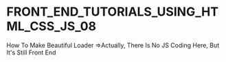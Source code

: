 # FRONT_END_TUTORIALS_USING_HTML_CSS_JS_08
How To Make Beautiful Loader =>Actually, There Is No JS Coding Here, But It's Still Front End
